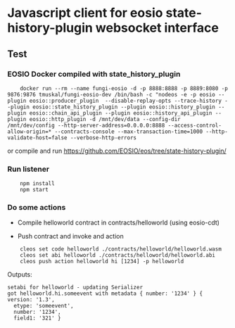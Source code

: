 # Javascript client for eosio state-history-plugin websocket interface

## Test 

### EOSIO Docker compiled with state_history_plugin
```
    docker run --rm --name fungi-eosio -d -p 8888:8888 -p 8889:8080 -p 9876:9876 tmuskal/fungi-eosio-dev /bin/bash -c "nodeos -e -p eosio --plugin eosio::producer_plugin  --disable-replay-opts --trace-history --plugin eosio::state_history_plugin --plugin eosio::history_plugin --plugin eosio::chain_api_plugin --plugin eosio::history_api_plugin --plugin eosio::http_plugin -d /mnt/dev/data --config-dir /mnt/dev/config --http-server-address=0.0.0.0:8888 --access-control-allow-origin=* --contracts-console --max-transaction-time=1000 --http-validate-host=false --verbose-http-errors
```

or compile and run https://github.com/EOSIO/eos/tree/state-history-plugin/

### Run listener

```
    npm install
    npm start
```

### Do some actions

* Compile helloworld contract in contracts/helloworld (using eosio-cdt)

* Push contract and invoke and action
```
    cleos set code helloworld ./contracts/helloworld/helloworld.wasm
    cleos set abi helloworld ./contracts/helloworld/helloworld.abi
    cleos push action helloworld hi [1234] -p helloworld
```

Outputs:

```
setabi for helloworld - updating Serializer
got helloworld.hi.someevent with metadata { number: '1234' } { version: '1.3',
  etype: 'someevent',
  number: '1234',
  field1: '321' }
```